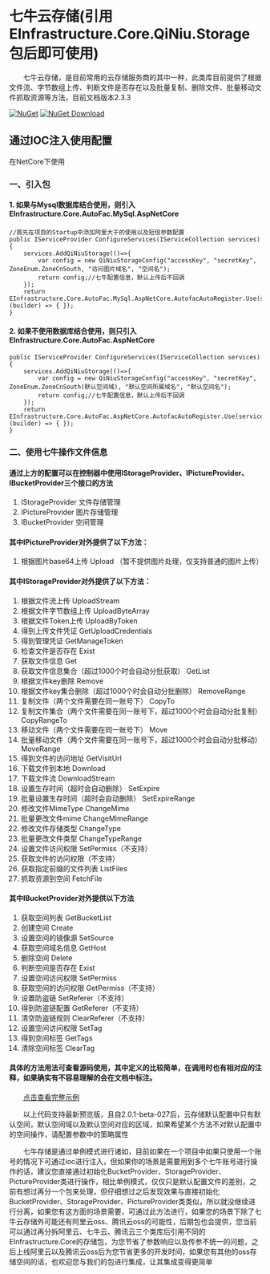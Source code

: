 # 七牛云存储(引用EInfrastructure.Core.QiNiu.Storage包后即可使用)

&emsp;&emsp;七牛云存储，是目前常用的云存储服务商的其中一种，此类库目前提供了根据文件流、字节数组上传、判断文件是否存在以及批量复制、删除文件、批量移动文件抓取资源等方法，目前文档版本2.3.3

[![NuGet](https://img.shields.io/nuget/v/EInfrastructure.Core.QiNiu.Storage.svg?style=flat-square)](https://www.nuget.org/packages/EInfrastructure.Core.QiNiu.Storage)
[![NuGet Download](https://img.shields.io/nuget/dt/EInfrastructure.Core.QiNiu.Storage.svg?style=flat-square)](https://www.nuget.org/packages/EInfrastructure.Core.QiNiu.Storage)


## 通过IOC注入使用配置

在NetCore下使用

### 一、引入包

#### 1. 如果与Mysql数据库结合使用，则引入EInfrastructure.Core.AutoFac.MySql.AspNetCore

    //首先在项目的Startup中添加阿里大于的使用以及短信参数配置
    public IServiceProvider ConfigureServices(IServiceCollection services)
    {
        services.AddQiNiuStorage(()=>{
            var config = new QiNiuStorageConfig("accessKey", "secretKey", ZoneEnum.ZoneCnSouth, "访问图片域名", "空间名");
            return config;//七牛配置信息，默认上传后不回调
        });
        return EInfrastructure.Core.AutoFac.MySql.AspNetCore.AutofacAutoRegister.Use(services, (builder) => { });
    }

#### 2. 如果不使用数据库结合使用，则只引入EInfrastructure.Core.AutoFac.AspNetCore
    
    public IServiceProvider ConfigureServices(IServiceCollection services)
    {
        services.AddQiNiuStorage(()=>{
            var config = new QiNiuStorageConfig("accessKey", "secretKey", ZoneEnum.ZoneCnSouth(默认空间域), "默认空间所属域名", "默认空间名");
            return config;//七牛配置信息，默认上传后不回调
        });
        return EInfrastructure.Core.AutoFac.AspNetCore.AutofacAutoRegister.Use(services, (builder) => { });
    }

### 二、使用七牛操作文件信息

#### 通过上方的配置可以在控制器中使用IStorageProvider、IPictureProvider、IBucketProvider三个接口的方法

1. IStorageProvider 文件存储管理
1. IPictureProvider 图片存储管理
1. IBucketProvider 空间管理

#### 其中IPictureProvider对外提供了以下方法：
        
1. 根据图片base64上传 Upload （暂不提供图片处理，仅支持普通的图片上传）

#### 其中IStorageProvider对外提供了以下方法：

1. 根据文件流上传 UploadStream
1. 根据文件字节数组上传  UploadByteArray
1. 根据文件Token上传 UploadByToken
1. 得到上传文件凭证 GetUploadCredentials
1. 得到管理凭证 GetManageToken
1. 检查文件是否存在 Exist
1. 获取文件信息 Get
1. 获取文件信息集合（超过1000个时会自动分批获取） GetList
1. 根据文件key删除 Remove
1. 根据文件key集合删除（超过1000个时会自动分批删除） RemoveRange
1. 复制文件（两个文件需要在同一账号下） CopyTo
1. 复制文件集合（两个文件需要在同一账号下，超过1000个时会自动分批复制） CopyRangeTo
1. 移动文件（两个文件需要在同一账号下） Move
1. 批量移动文件（两个文件需要在同一账号下，超过1000个时会自动分批移动） MoveRange
1. 得到文件的访问地址 GetVisitUrl
1. 下载文件到本地 Download
1. 下载文件流 DownloadStream
1. 设置生存时间（超时会自动删除） SetExpire
2. 批量设置生存时间（超时会自动删除） SetExpireRange
1. 修改文件MimeType ChangeMime
1. 批量更改文件mime ChangeMimeRange
1. 修改文件存储类型 ChangeType
1. 批量更改文件类型 ChangeTypeRange
1. 设置文件访问权限 SetPermiss（不支持）
1. 获取文件的访问权限（不支持）
1. 获取指定前缀的文件列表 ListFiles
1. 抓取资源到空间  FetchFile

#### 其中IBucketProvider对外提供以下方法

1. 获取空间列表 GetBucketList
1. 创建空间 Create
1. 设置空间的镜像源 SetSource
1. 获取空间域名信息 GetHost
1. 删除空间 Delete
1. 判断空间是否存在 Exist
1. 设置空间访问权限 SetPermiss
1. 获取空间的访问权限 GetPermiss（不支持）
1. 设置防盗链 SetReferer（不支持）
1. 得到防盗链配置 GetReferer（不支持）
1. 清空防盗链规则 ClearReferer（不支持）
1. 设置空间访问权限 SetTag
1. 得到空间标签 GetTags
1. 清除空间标签 ClearTag

#### 具体的方法用法可查看源码使用，其中定义的比较简单，在调用时也有相对应的注释，如果确实有不容易理解的会在文档中标注。

  
&emsp;&emsp;<a href ="https://github.com/zhenlei520/System.Extension.Core.Demo/tree/master/Storage/System.Extension.Core.AspNetCore.QiNiuStorage" target="_blank">点击查看完整示例</a> 

&emsp;&emsp;以上代码支持最新预览版，且自2.0.1-beta-027后，云存储默认配置中只有默认空间，默认空间域以及默认空间对应的区域，如果希望某个方法不对默认配置中的空间操作，请配置参数中的策略属性

&emsp;&emsp;七牛存储是通过单例模式进行诸如，目前如果在一个项目中如果只使用一个账号的情况下可通过ioc进行注入，但如果你的场景是需要用到多个七牛账号进行操作的话，建议您直接通过初始化BucketProvider、StorageProvider、PictureProvider类进行操作，相比单例模式，仅仅只是默认配置文件的差别，之前有想过再分一个包来处理，但仔细想过之后发现效果与直接初始化BucketProvider、StorageProvider、PictureProvider类类似，所以就没继续进行分离，如果您有这方面的场景需要，可通过此方法进行，如果您的场景下除了七牛云存储外可能还有阿里云oss、腾讯云oss的可能性，后期包也会提供，您当前可以通过再分拆阿里云、七牛云、腾讯云三个类库后引用不同的EInfrastructure.Core的存储包，为您节省了参数响应以及传参不统一的问题，之后上线阿里云以及腾讯云oss后为您节省更多的开发时间，如果您有其他的oss存储空间的话，也欢迎您与我们的包进行集成，让其集成变得更简单